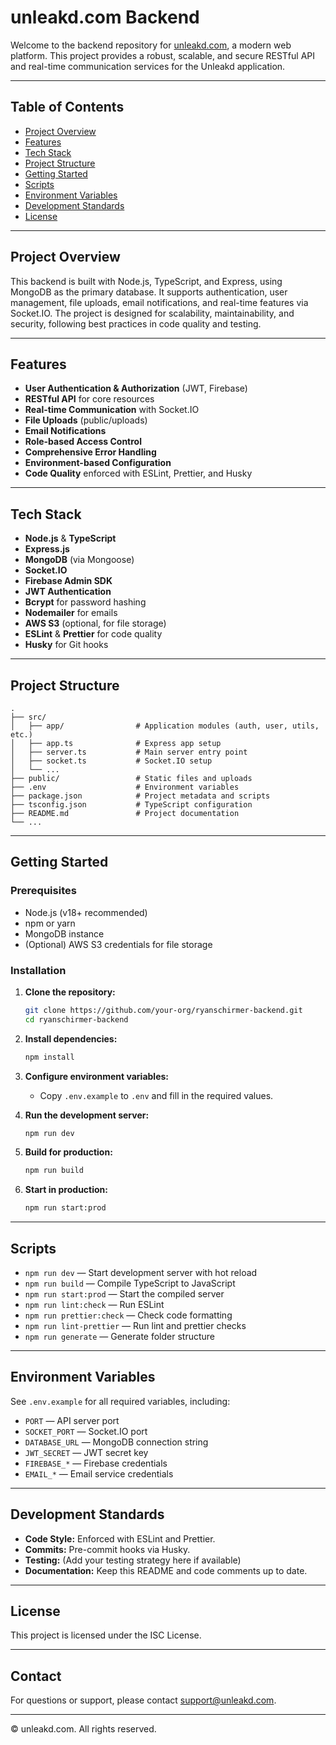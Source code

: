 # unleakd.com Backend

Welcome to the backend repository for [unleakd.com](https://unleakd.com), a modern web platform. This project provides a robust, scalable, and secure RESTful API and real-time communication services for the Unleakd application.

---

## Table of Contents

- [Project Overview](#project-overview)
- [Features](#features)
- [Tech Stack](#tech-stack)
- [Project Structure](#project-structure)
- [Getting Started](#getting-started)
- [Scripts](#scripts)
- [Environment Variables](#environment-variables)
- [Development Standards](#development-standards)
- [License](#license)

---

## Project Overview

This backend is built with Node.js, TypeScript, and Express, using MongoDB as the primary database. It supports authentication, user management, file uploads, email notifications, and real-time features via Socket.IO. The project is designed for scalability, maintainability, and security, following best practices in code quality and testing.

---

## Features

- **User Authentication & Authorization** (JWT, Firebase)
- **RESTful API** for core resources
- **Real-time Communication** with Socket.IO
- **File Uploads** (public/uploads)
- **Email Notifications**
- **Role-based Access Control**
- **Comprehensive Error Handling**
- **Environment-based Configuration**
- **Code Quality** enforced with ESLint, Prettier, and Husky

---

## Tech Stack

- **Node.js** & **TypeScript**
- **Express.js**
- **MongoDB** (via Mongoose)
- **Socket.IO**
- **Firebase Admin SDK**
- **JWT Authentication**
- **Bcrypt** for password hashing
- **Nodemailer** for emails
- **AWS S3** (optional, for file storage)
- **ESLint** & **Prettier** for code quality
- **Husky** for Git hooks

---

## Project Structure

```
.
├── src/
│   ├── app/                # Application modules (auth, user, utils, etc.)
│   ├── app.ts              # Express app setup
│   ├── server.ts           # Main server entry point
│   ├── socket.ts           # Socket.IO setup
│   └── ...
├── public/                 # Static files and uploads
├── .env                    # Environment variables
├── package.json            # Project metadata and scripts
├── tsconfig.json           # TypeScript configuration
├── README.md               # Project documentation
└── ...
```

---

## Getting Started

### Prerequisites

- Node.js (v18+ recommended)
- npm or yarn
- MongoDB instance
- (Optional) AWS S3 credentials for file storage

### Installation

1. **Clone the repository:**
   ```sh
   git clone https://github.com/your-org/ryanschirmer-backend.git
   cd ryanschirmer-backend
   ```

2. **Install dependencies:**
   ```sh
   npm install
   ```

3. **Configure environment variables:**
   - Copy `.env.example` to `.env` and fill in the required values.

4. **Run the development server:**
   ```sh
   npm run dev
   ```

5. **Build for production:**
   ```sh
   npm run build
   ```

6. **Start in production:**
   ```sh
   npm run start:prod
   ```

---

## Scripts

- `npm run dev` — Start development server with hot reload
- `npm run build` — Compile TypeScript to JavaScript
- `npm run start:prod` — Start the compiled server
- `npm run lint:check` — Run ESLint
- `npm run prettier:check` — Check code formatting
- `npm run lint-prettier` — Run lint and prettier checks
- `npm run generate` — Generate folder structure

---

## Environment Variables

See `.env.example` for all required variables, including:

- `PORT` — API server port
- `SOCKET_PORT` — Socket.IO port
- `DATABASE_URL` — MongoDB connection string
- `JWT_SECRET` — JWT secret key
- `FIREBASE_*` — Firebase credentials
- `EMAIL_*` — Email service credentials

---

## Development Standards

- **Code Style:** Enforced with ESLint and Prettier.
- **Commits:** Pre-commit hooks via Husky.
- **Testing:** (Add your testing strategy here if available)
- **Documentation:** Keep this README and code comments up to date.

---

## License

This project is licensed under the ISC License.

---

## Contact

For questions or support, please contact [support@unleakd.com](mailto:support@unleakd.com).

---

© unleakd.com. All rights reserved.

<!-- Security scan triggered at 2025-09-02 04:20:42 -->

<!-- Security scan triggered at 2025-09-02 16:17:33 -->